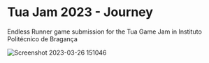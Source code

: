 # Tua Jam 2023 - Journey
Endless Runner game submission for the Tua Game Jam in Instituto Politécnico de Bragança

![Screenshot 2023-03-26 151046](https://user-images.githubusercontent.com/21272904/227784600-674e4a34-0375-45bd-9786-89ccea1e9f36.png)

